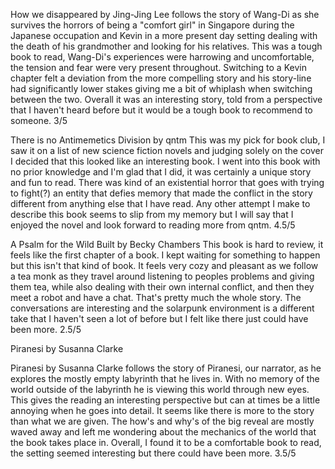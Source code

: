 How we disappeared by Jing-Jing Lee follows the story of Wang-Di as she survives the horrors of being a "comfort girl" in Singapore during the Japanese occupation and Kevin in a more present day setting dealing with the death of his grandmother and looking for his relatives. This was a tough book to read, Wang-Di's experiences were harrowing and uncomfortable, the tension and fear were very present throughout. Switching to a Kevin chapter felt a deviation from the more compelling story and his story-line had significantly lower stakes giving me a bit of whiplash when switching between the two. Overall it was an interesting story, told from a perspective that I haven't heard before but it would be a tough book to recommend to someone. 3/5

There is no Antimemetics Division by qntm
This was my pick for book club, I saw it on a list of new science fiction novels and judging solely on the cover I decided that this looked like an interesting book. I went into this book with no prior knowledge and I'm glad that I did, it was certainly a unique story and fun to read. There was kind of an existential horror that goes with trying to fight(?) an entity that defies memory that made the conflict in the story different from anything else that I have read. Any other attempt I make to describe this book seems to slip from my memory but I will say that I enjoyed the novel and look forward to reading more from qntm. 4.5/5

A Psalm for the Wild Built by Becky Chambers
This book is hard to review, it feels like the first chapter of a book. I kept waiting for something to happen but this isn't that kind of book. It feels very cozy and pleasant as we follow a tea monk as they travel around listening to peoples problems and giving them tea, while also dealing with their own internal conflict, and then they meet a robot and have a chat. That's pretty much the whole story. The conversations are interesting and the solarpunk environment is a different take that I haven't seen a lot of before but I felt like there just could have been more.
2.5/5

Piranesi by Susanna Clarke

Piranesi by Susanna Clarke follows the story of Piranesi, our narrator, as he explores the mostly empty labyrinth that he lives in. With no memory of the world outside of the labyrinth he is viewing this world through new eyes. This gives the reading an interesting perspective but can at times be a little annoying when he goes into detail. It seems like there is more to the story than what we are given. The how's and why's of the big reveal are mostly waved away and left me wondering about the mechanics of the world that the book takes place in. Overall, I found it to be a comfortable book to read, the setting seemed interesting but there could have been more.
3.5/5